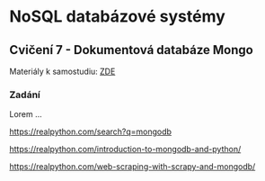 # NoSQL databázové systémy

## Cvičení 7 - Dokumentová databáze Mongo

Materiály k samostudiu: [ZDE](https://github.com/pavelberanek91/UJEP/tree/main/NSQL/Cvičen%C3%AD%207/Materiály)

### Zadání

Lorem ...

https://realpython.com/search?q=mongodb

https://realpython.com/introduction-to-mongodb-and-python/

https://realpython.com/web-scraping-with-scrapy-and-mongodb/